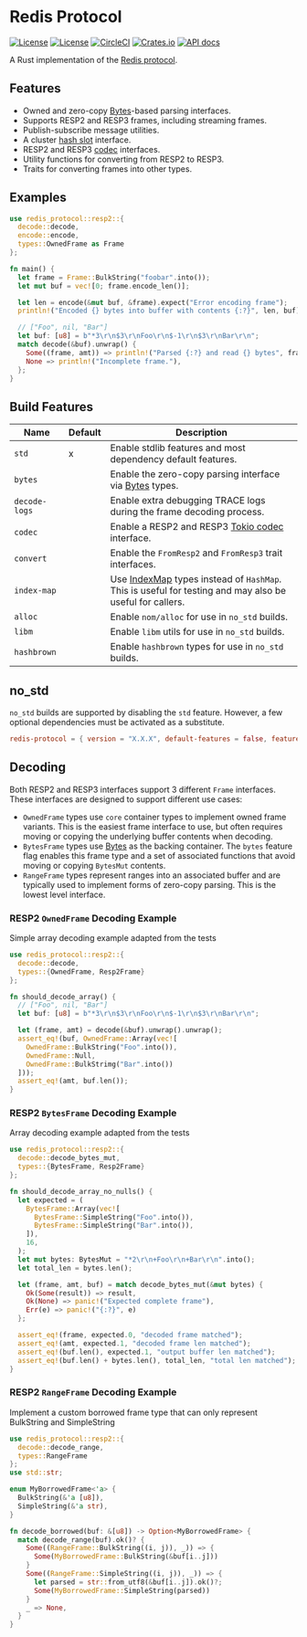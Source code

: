 Redis Protocol
==============

[![License](https://img.shields.io/badge/license-MIT-blue.svg)](https://opensource.org/licenses/MIT)
[![License](https://img.shields.io/badge/License-Apache%202.0-blue.svg)](https://opensource.org/licenses/Apache-2.0)
[![CircleCI](https://circleci.com/gh/aembke/redis-protocol.rs/tree/main.svg?style=svg)](https://circleci.com/gh/aembke/redis-protocol.rs/tree/main)
[![Crates.io](https://img.shields.io/crates/v/redis-protocol.svg)](https://crates.io/crates/redis-protocol)
[![API docs](https://docs.rs/redis-protocol/badge.svg)](https://docs.rs/redis-protocol)

A Rust implementation of the [Redis protocol](https://redis.io/topics/protocol).

## Features

* Owned and zero-copy [Bytes](https://docs.rs/bytes/latest/bytes/struct.Bytes.html)-based parsing interfaces.
* Supports RESP2 and RESP3 frames, including streaming frames.
* Publish-subscribe message utilities.
* A cluster [hash slot](https://redis.io/docs/reference/cluster-spec/#key-distribution-model) interface.
* RESP2 and RESP3 [codec](https://docs.rs/tokio-util/latest/tokio_util/codec/index.html) interfaces.
* Utility functions for converting from RESP2 to RESP3.
* Traits for converting frames into other types.

## Examples

```rust
use redis_protocol::resp2::{
  decode::decode,
  encode::encode,
  types::OwnedFrame as Frame
};

fn main() {
  let frame = Frame::BulkString("foobar".into());
  let mut buf = vec![0; frame.encode_len()];

  let len = encode(&mut buf, &frame).expect("Error encoding frame");
  println!("Encoded {} bytes into buffer with contents {:?}", len, buf);

  // ["Foo", nil, "Bar"]
  let buf: [u8] = b"*3\r\n$3\r\nFoo\r\n$-1\r\n$3\r\nBar\r\n";
  match decode(&buf).unwrap() {
    Some((frame, amt)) => println!("Parsed {:?} and read {} bytes", frame, amt),
    None => println!("Incomplete frame."),
  };
}
```

## Build Features

| Name          | Default | Description                                                                                                                                  |
|---------------|---------|----------------------------------------------------------------------------------------------------------------------------------------------|
| `std`         | x       | Enable stdlib features and most dependency default features.                                                                                 |
| `bytes`       |         | Enable the zero-copy parsing interface via [Bytes](https://crates.io/crates/bytes) types.                                                    |
| `decode-logs` |         | Enable extra debugging TRACE logs during the frame decoding process.                                                                         |
| `codec`       |         | Enable a RESP2 and RESP3 [Tokio codec](https://docs.rs/tokio-util/latest/tokio_util/codec/index.html) interface.                             |
| `convert`     |         | Enable the `FromResp2` and `FromResp3` trait interfaces.                                                                                     |
| `index-map`   |         | Use [IndexMap](https://crates.io/crates/indexmap) types instead of `HashMap`. This is useful for testing and may also be useful for callers. |
| `alloc`       |         | Enable `nom/alloc` for use in `no_std` builds.                                                                                               |
| `libm`        |         | Enable `libm` utils for use in `no_std` builds.                                                                                              |
| `hashbrown`   |         | Enable `hashbrown` types for use in `no_std` builds.                                                                                         |

## no_std

`no_std` builds are supported by disabling the `std` feature. However, a few optional dependencies must be activated as
a substitute.

```TOML
redis-protocol = { version = "X.X.X", default-features = false, features = ["libm", "hashbrown", "alloc"] }
```

## Decoding

Both RESP2 and RESP3 interfaces support 3 different `Frame` interfaces. These interfaces are designed to support
different use cases:

* `OwnedFrame` types use `core` container types to implement owned frame variants. This is the easiest frame
  interface to use, but often requires moving or copying the underlying buffer contents when decoding.
* `BytesFrame` types use [Bytes](https://docs.rs/bytes/1.5.0/bytes/struct.Bytes.html) as the backing container.
  The `bytes` feature flag enables this frame type and a set of associated functions that avoid moving or
  copying `BytesMut` contents.
* `RangeFrame` types represent ranges into an associated buffer and are typically used to implement forms of zero-copy
  parsing. This is the lowest level interface.

### RESP2 `OwnedFrame` Decoding Example

Simple array decoding example adapted from the tests

```rust
use redis_protocol::resp2::{
  decode::decode,
  types::{OwnedFrame, Resp2Frame}
};

fn should_decode_array() {
  // ["Foo", nil, "Bar"]
  let buf: [u8] = b"*3\r\n$3\r\nFoo\r\n$-1\r\n$3\r\nBar\r\n";

  let (frame, amt) = decode(&buf).unwrap().unwrap();
  assert_eq!(buf, OwnedFrame::Array(vec![
    OwnedFrame::BulkString("Foo".into()),
    OwnedFrame::Null,
    OwnedFrame::BulkStrimg("Bar".into())
  ]));
  assert_eq!(amt, buf.len());
}
```

### RESP2 `BytesFrame` Decoding Example

Array decoding example adapted from the tests

```rust
use redis_protocol::resp2::{
  decode::decode_bytes_mut,
  types::{BytesFrame, Resp2Frame}
};

fn should_decode_array_no_nulls() {
  let expected = (
    BytesFrame::Array(vec![
      BytesFrame::SimpleString("Foo".into()),
      BytesFrame::SimpleString("Bar".into()),
    ]),
    16,
  );
  let mut bytes: BytesMut = "*2\r\n+Foo\r\n+Bar\r\n".into();
  let total_len = bytes.len();

  let (frame, amt, buf) = match decode_bytes_mut(&mut bytes) {
    Ok(Some(result)) => result,
    Ok(None) => panic!("Expected complete frame"),
    Err(e) => panic!("{:?}", e)
  };

  assert_eq!(frame, expected.0, "decoded frame matched");
  assert_eq!(amt, expected.1, "decoded frame len matched");
  assert_eq!(buf.len(), expected.1, "output buffer len matched");
  assert_eq!(buf.len() + bytes.len(), total_len, "total len matched");
}
```

### RESP2 `RangeFrame` Decoding Example

Implement a custom borrowed frame type that can only represent BulkString and SimpleString

```rust
use redis_protocol::resp2::{
  decode::decode_range,
  types::RangeFrame
};
use std::str;

enum MyBorrowedFrame<'a> {
  BulkString(&'a [u8]),
  SimpleString(&'a str),
}

fn decode_borrowed(buf: &[u8]) -> Option<MyBorrowedFrame> {
  match decode_range(buf).ok()? {
    Some((RangeFrame::BulkString((i, j)), _)) => {
      Some(MyBorrowedFrame::BulkString(&buf[i..j]))
    }
    Some((RangeFrame::SimpleString((i, j)), _)) => {
      let parsed = str::from_utf8(&buf[i..j]).ok()?;
      Some(MyBorrowedFrame::SimpleString(parsed))
    }
    _ => None,
  }
}
```
